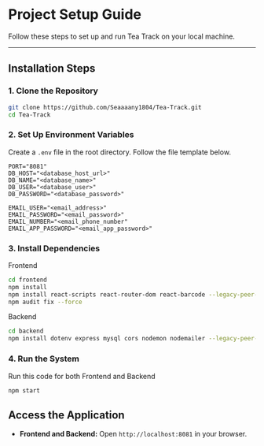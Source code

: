 # Project Setup Guide

Follow these steps to set up and run Tea Track on your local machine.

---

## Installation Steps

### 1. Clone the Repository
```bash
git clone https://github.com/Seaaaany1804/Tea-Track.git
cd Tea-Track
```

### 2. Set Up Environment Variables
Create a `.env` file in the root directory. Follow the file template below.

```env
PORT="8081"
DB_HOST="<database_host_url>"
DB_NAME="<database_name>"
DB_USER="<database_user>"
DB_PASSWORD="<database_password>"

EMAIL_USER="<email_address>"
EMAIL_PASSWORD="<email_password>"
EMAIL_NUMBER="<email_phone_number"
EMAIL_APP_PASSWORD="<email_app_password>"
```
### 3. Install Dependencies

Frontend

```bash
cd frontend
npm install
npm install react-scripts react-router-dom react-barcode --legacy-peer-deps
npm audit fix --force
```

Backend

```bash
cd backend
npm install dotenv express mysql cors nodemon nodemailer --legacy-peer-deps
```

### 4. Run the System

Run this code for both Frontend and Backend

```bash
npm start
```

## Access the Application

- **Frontend and Backend:** Open `http://localhost:8081` in your browser.
